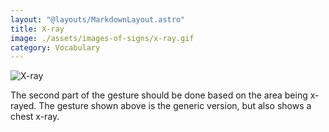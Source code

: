 ```yaml
---
layout: "@layouts/MarkdownLayout.astro"
title: X-ray
image: ./assets/images-of-signs/x-ray.gif
category: Vocabulary
---
```


![X-ray](@signs/x-ray.gif)

The second part of the gesture should be done
based on the area being x-rayed.
The gesture shown above is the generic version,
but also shows a chest x-ray.
